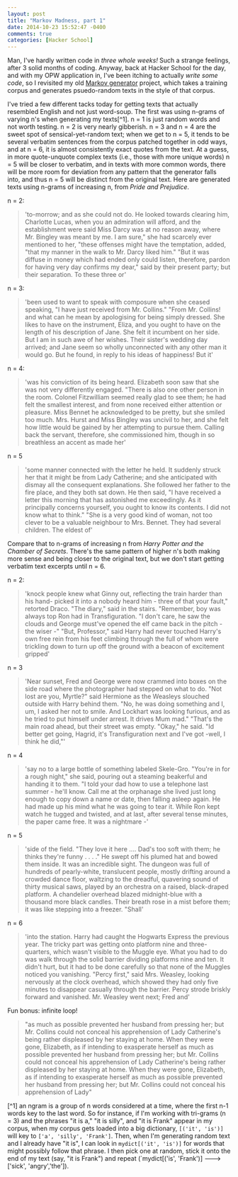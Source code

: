 ```yaml
---
layout: post
title: "Markov Madness, part 1"
date: 2014-10-23 15:52:47 -0400
comments: true
categories: [Hacker School]
---
```

Man, I've hardly written code in _three whole weeks!_ Such a strange feelings, after 3 solid months of coding. Anyway, back at Hacker School for the day, and with my OPW application in, I've been itching to actually _write some code_, so I revisited my old [Markov generator](https://github.com/maiamcc/markovgen) project, which takes a training corpus and generates psuedo-random texts in the style of that corpus.<!--more-->

I've tried a few different tacks today for getting texts that actually resembled English and not just word-soup. The first was using n-grams of varying n's when generating my texts[^1]. n = 1 is just random words and not worth testing. n = 2 is very nearly gibberish. n = 3 and n = 4 are the sweet spot of sensical-yet-random text; when we get to n = 5, it tends to be several verbatim sentences from the corpus patched together in odd ways, and at n = 6, it is almost consistently exact quotes from the text. At a guess, in more quote-unquote complex texts (i.e., those with more unique words) n = 5 will be closer to verbatim, and in texts with more common words, there will be more room for deviation from any pattern that the generator falls into, and thus n = 5 will be distinct from the original text. Here are generated texts using n-grams of increasing n, from _Pride and Prejudice_.

n = 2:
> 'to-morrow; and as she could not do. He looked towards clearing him, Charlotte Lucas, when you an admiration will afford, and the establishment were said Miss Darcy was at no reason away, where Mr. Bingley was meant by me. I am sure," she had scarcely ever mentioned to her, "these offenses might have the temptation, added, "that my manner in the walk to Mr. Darcy liked him." "But it was diffuse in money which had ended only could listen, therefore, pardon for having very day confirms my dear," said by their present party; but their separation. To these three or'

n = 3:
> 'been used to want to speak with composure when she ceased speaking, "I have just received from Mr. Collins." "From Mr. Collins! and what can he mean by apologising for being simply dressed. She likes to have on the instrument, Eliza, and you ought to have on the length of his description of Jane. She felt it incumbent on her side. But I am in such awe of her wishes. Their sister's wedding day arrived; and Jane seem so wholly unconnected with any other man it would go. But he found, in reply to his ideas of happiness! But it'

n = 4:
> 'was his conviction of its being heard. Elizabeth soon saw that she was not very differently engaged. "There is also one other person in the room. Colonel Fitzwilliam seemed really glad to see them; he had felt the smallest interest, and from none received either attention or pleasure. Miss Bennet he acknowledged to be pretty, but she smiled too much. Mrs. Hurst and Miss Bingley was uncivil to her, and she felt how little would be gained by her attempting to pursue them. Calling back the servant, therefore, she commissioned him, though in so breathless an accent as made her'

n = 5
> 'some manner connected with the letter he held. It suddenly struck her that it might be from Lady Catherine; and she anticipated with dismay all the consequent explanations. She followed her father to the fire place, and they both sat down. He then said, "I have received a letter this morning that has astonished me exceedingly. As it principally concerns yourself, you ought to know its contents. I did not know what to think." "She is a very good kind of woman, not too clever to be a valuable neighbour to Mrs. Bennet. They had several children. The eldest of'

Compare that to n-grams of increasing n from _Harry Potter and the Chamber of Secrets_. There's the same pattern of higher n's both making more sense and being closer to the original text, but we don't start getting verbatim text excerpts until n = 6.

n = 2:
> 'knock people knew what Ginny out, reflecting the train harder than his hand- picked it into a nobody heard him - three of that your fault," retorted Draco. "The diary," said in the stairs. "Remember, boy was always top Ron had in Transfiguration. "I don't care, he saw the clouds and George must've opened the elf came back in the pitch - the wiser -" "But, Professor," said Harry had never touched Harry's own free rein from his feet climbing through the full of whom were trickling down to turn up off the ground with a beacon of excitement gripped'

n = 3
> 'Near sunset, Fred and George were now crammed into boxes on the side road where the photographer had stepped on what to do. "Not lost are you, Myrtle?" said Hermione as the Weasleys slouched outside with Harry behind them. "No, he was doing something and I, um, I asked her not to smile. And Lockhart was looking furious, and as he tried to put himself under arrest. It drives Mum mad." "That's the main road ahead, but their street was empty. "Okay," he said. "Id better get going, Hagrid, it's Transfiguration next and I've got -well, I think he did,"'

n = 4
> 'say no to a large bottle of something labeled Skele-Gro. "You're in for a rough night," she said, pouring out a steaming beakerful and handing it to them. "I told your dad how to use a telephone last summer - he'll know. Call me at the orphanage she lived just long enough to copy down a name or date, then falling asleep again. He had made up his mind what he was going to tear it. While Ron kept watch he tugged and twisted, and at last, after several tense minutes, the paper came free. It was a nightmare -'

n = 5
> 'side of the field. "They love it here .... Dad's too soft with them; he thinks they're funny . . . ." He swept off his plumed hat and bowed them inside. It was an incredible sight. The dungeon was full of hundreds of pearly-white, translucent people, mostly drifting around a crowded dance floor, waltzing to the dreadful, quavering sound of thirty musical saws, played by an orchestra on a raised, black-draped platform. A chandelier overhead blazed midnight-blue with a thousand more black candles. Their breath rose in a mist before them; it was like stepping into a freezer. "Shall'

n = 6
> 'into the station. Harry had caught the Hogwarts Express the previous year. The tricky part was getting onto platform nine and three-quarters, which wasn't visible to the Muggle eye. What you had to do was walk through the solid barrier dividing platforms nine and ten. It didn't hurt, but it had to be done carefully so that none of the Muggles noticed you vanishing. "Percy first," said Mrs. Weasley, looking nervously at the clock overhead, which showed they had only five minutes to disappear casually through the barrier. Percy strode briskly forward and vanished. Mr. Weasley went next; Fred and'

Fun bonus: infinite loop!

> "as much as possible prevented her husband from pressing her; but Mr. Collins could not conceal his apprehension of Lady Catherine's being rather displeased by her staying at home. When they were gone, Elizabeth, as if intending to exasperate herself as much as possible prevented her husband from pressing her; but Mr. Collins could not conceal his apprehension of Lady Catherine's being rather displeased by her staying at home. When they were gone, Elizabeth, as if intending to exasperate herself as much as possible prevented her husband from pressing her; but Mr. Collins could not conceal his apprehension of Lady"

[^1] an ngram is a group of n words considered at a time, where the first n-1 words key to the last word. So for instance, if I'm working with tri-grams (n = 3) and the phrases "it is a," "it is silly", and "it is Frank" appear in my corpus, when my corpus gets loaded into a big dictionary, `[('it', 'is')]` will key to `['a', 'silly', 'Frank']`. Then, when I'm generating random text and I already have "it is", I can look in `mydict[('it', 'is')]` for words that might possibly follow that phrase. I then pick one at random, stick it onto the end of my text (say, "it is Frank") and repeat (`mydict[('is', 'Frank')] ---> ['sick', 'angry','the']).